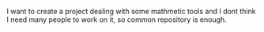 I want to create a project dealing with some mathmetic tools and I dont think I need many people to work on it, so common repository is enough.